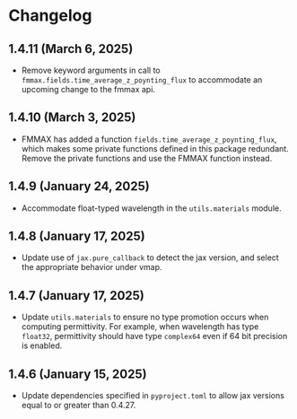 # Changelog

## 1.4.11 (March 6, 2025)
- Remove keyword arguments in call to `fmmax.fields.time_average_z_poynting_flux` to accommodate an upcoming change to the fmmax api.

## 1.4.10 (March 3, 2025)
- FMMAX has added a function `fields.time_average_z_poynting_flux`, which makes some private functions defined in this package redundant. Remove the private functions and use the FMMAX function instead.

## 1.4.9 (January 24, 2025)
- Accommodate float-typed wavelength in the `utils.materials` module.

## 1.4.8 (January 17, 2025)
- Update use of `jax.pure_callback` to detect the jax version, and select the appropriate behavior under vmap.

## 1.4.7 (January 17, 2025)
- Update `utils.materials` to ensure no type promotion occurs when computing permittivity. For example, when wavelength has type `float32`, permittivity should have type `complex64` even if 64 bit precision is enabled.

## 1.4.6 (January 15, 2025)
- Update dependencies specified in `pyproject.toml` to allow jax versions equal to or greater than 0.4.27.
